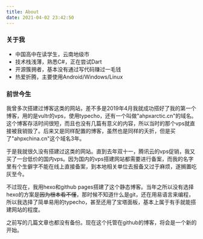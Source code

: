 ```yaml
---
title: About
date: 2021-04-02 23:42:50
---
```


### 关于我

+ 中国高中在读学生，云南地级市
+ 技术栈浅薄，熟悉C#，正在尝试Dart
+ 开源簇拥者，基本没有通过写代码赚过一毛钱
+ 热爱折腾，主要使用Android/Windows/Linux

### 前世今生

我曾多次搭建过博客这类的网站，差不多是2019年4月我就成功搭好了我的第一个博客，用的是vultr的vps，使用typecho，还有一个叫做"ahpxarctic.cn"的域名。这个博客存活时间很短，而且也没有几篇有意义的内容，所以当时的那个vps就直接被我销毁了。后来又是同样配置的博客，虽然也是同样的夭折，但是买了"ahpxchina.cn"这个域名3年。

于是我就很久没有搭建过这类的网站。直到去年双十一，腾讯云的vps促销，我又买了一台低价的国内vps。因为国内的vps搭建网站都需要进行备案，而我的名字里有个生僻字不能在线上直接备案，到本地相关单位去报备又过于麻烦，遂搁置吃灰至今。

不过现在，我用hexo和github pages搭建了这个静态博客。当年之所以没有选择hexo的方案是~~因为根本看不懂~~，那时候不知道什么是git，还在用易语言来编程，所以我选择了简单易用的typecho，甚至还用了宝塔面板，基本上属于有手就能搭建网站的程度。

之前写的几篇文章也都没有备份。现在这个托管在github的博客，将会是一个新的开始。